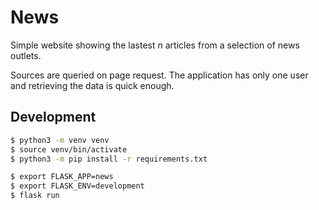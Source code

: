 # News

Simple website showing the lastest *n* articles from a selection of news outlets.

Sources are queried on page request. The application has only one user and retrieving the data is quick enough.

## Development

```bash
$ python3 -m venv venv
$ source venv/bin/activate
$ python3 -m pip install -r requirements.txt

$ export FLASK_APP=news
$ export FLASK_ENV=development
$ flask run
```